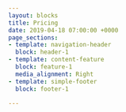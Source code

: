 ```yaml
---
layout: blocks
title: Pricing
date: 2019-04-18 07:00:00 +0000
page_sections:
- template: navigation-header
  block: header-1
- template: content-feature
  block: feature-1
  media_alignment: Right
- template: simple-footer
  block: footer-1

---
```

